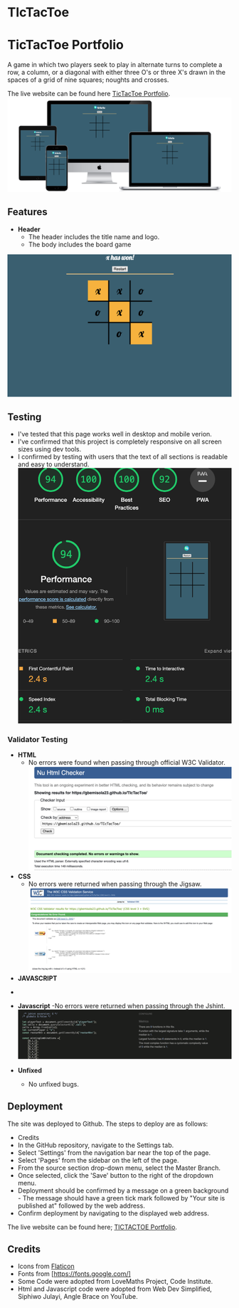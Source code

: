 
# TIcTacToe
# TicTacToe Portfolio

A game in which two players seek to play in alternate turns to complete a row, a column, or a diagonal with either three O's or three X's drawn in the spaces of a grid of nine squares; noughts and crosses.

The live website can be found here [TicTacToe Portfolio](https://gbemisola23.github.io/TIcTacToe/).
![Responsive](assets/images/all-devices-black.png)

## Features

* **Header**
  - The header includes the title name and logo.
  - The body  includes the board game

![intro](assets/images/tictacgame.png)


## Testing

* I've tested that this page works well in desktop  and mobile verion.
* I've confirmed that this project is completely responsive on all screen sizes using dev tools.
* I confirmed by testing with users that the text of all sections is readable and easy to understand.
![responsiveness](assets/images/tictacaccessibility.png)


### Validator Testing

  * **HTML** 
    - No errors were found when passing through official W3C Validator.
![checker](assets/images/tictac-html-validator.png)
  * **CSS**
    - No errors were returned when passing through the Jigsaw.
    ![css](assets/images/tictactoecssscreenshot.png)
  * **JAVASCRIPT**
  -
  * **Javascript**
 -No errors were returned when passing through the Jshint.
 ![Javascript](assets/images/jshint-screenshot.png)

  * **Unfixed**    
    - No unfixed bugs.
     
## Deployment

The site was deployed to Github. The steps to deploy are as follows:
   - Credits
- In the GitHub repository, navigate to the Settings tab.
- Select 'Settings' from the navigation bar near the top of the page.
- Select 'Pages' from the sidebar on the left of the page.
- From the source section drop-down menu, select the Master Branch.
- Once selected, click the 'Save' button to the right of the dropdown menu.
- Deployment should be confirmed by a message on a green background - The message should have a green tick mark followed by "Your site is published at" followed by the web address.
- Confirm deployment by navigating to the displayed web address.

 The live website can be found here; [TICTACTOE Portfolio](https://gbemisola23.github.io/TIcTacToe/).
  
 
## Credits

* Icons from [Flaticon](fhttps://www.flaticon.com/)
* Fonts from [https://fonts.google.com/]
* Some Code were adopted from LoveMaths Project, Code Institute.
* Html and Javascript code were  adopted from Web Dev Simplified, Siphiwo Julayi, Angle Brace on YouTube.
